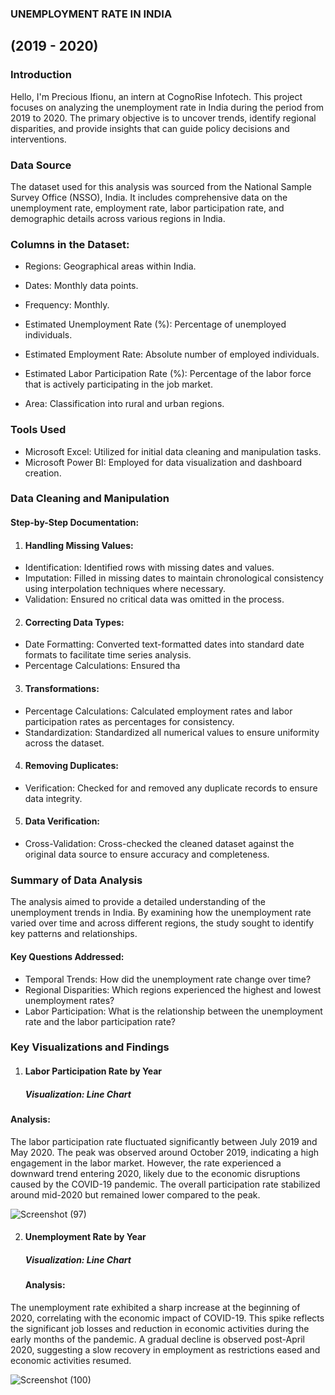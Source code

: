 ### UNEMPLOYMENT RATE IN INDIA 
## (2019 - 2020)
### Introduction

Hello, I'm Precious Ifionu, an intern at CognoRise Infotech. This project focuses on analyzing the unemployment rate in India during the period from 2019 to 2020. The primary objective is to uncover trends, identify regional disparities, and provide insights that can guide policy decisions and interventions.

### Data Source
The dataset used for this analysis was sourced from the National Sample Survey Office (NSSO), India. It includes comprehensive data on the unemployment rate, employment rate, labor participation rate, and demographic details across various regions in India.

### Columns in the Dataset:
- Regions: Geographical areas within India.

- Dates: Monthly data points.

- Frequency: Monthly.

- Estimated Unemployment Rate (%): Percentage of unemployed individuals.

- Estimated Employment Rate: Absolute number of employed individuals.

- Estimated Labor Participation Rate (%): Percentage of the labor force that is actively participating in the job market.

- Area: Classification into rural and urban regions.
  

### Tools Used

 - Microsoft Excel: Utilized for initial data cleaning and manipulation tasks.
 - Microsoft Power BI: Employed for data visualization and dashboard creation.

### Data Cleaning and Manipulation

#### Step-by-Step Documentation:

1. #### Handling Missing Values:

- Identification: Identified rows with missing dates and values.
- Imputation: Filled in missing dates to maintain chronological consistency using interpolation techniques where necessary.
- Validation: Ensured no critical data was omitted in the process.
  

2. #### Correcting Data Types:

- Date Formatting: Converted text-formatted dates into standard date formats to facilitate time series analysis.
- Percentage Calculations: Ensured tha
  
  
3. #### Transformations:

- Percentage Calculations: Calculated employment rates and labor participation rates as percentages for consistency.
- Standardization: Standardized all numerical values to ensure uniformity across the dataset.
  
  
4. #### Removing Duplicates:

- Verification: Checked for and removed any duplicate records to ensure data integrity.

5. #### Data Verification:

- Cross-Validation: Cross-checked the cleaned dataset against the original data source to ensure accuracy and completeness.

  
### Summary of Data Analysis

The analysis aimed to provide a detailed understanding of the unemployment trends in India. By examining how the unemployment rate varied over time and across different regions, the study sought to identify key patterns and relationships.


#### Key Questions Addressed:

- Temporal Trends: How did the unemployment rate change over time?
- Regional Disparities: Which regions experienced the highest and lowest unemployment rates?
- Labor Participation: What is the relationship between the unemployment rate and the labor participation rate?


### Key Visualizations and Findings

1. #### Labor Participation Rate by Year
   ##### Visualization: Line Chart

#### Analysis:
The labor participation rate fluctuated significantly between July 2019 and May 2020. The peak was observed around October 2019, indicating a high engagement in the labor market. However, the rate experienced a downward trend entering 2020, likely due to the economic disruptions caused by the COVID-19 pandemic. The overall participation rate stabilized around mid-2020 but remained lower compared to the peak.





![Screenshot (97)](https://github.com/PreciousIfionu/CognoRise-Infotech/assets/166953936/7e856ed2-ca8a-4678-8e1f-487b454cb927)




2. #### Unemployment Rate by Year
   ##### Visualization: Line Chart
   
   #### Analysis:
The unemployment rate exhibited a sharp increase at the beginning of 2020, correlating with the economic impact of COVID-19. This spike reflects the significant job losses and reduction in economic activities during the early months of the pandemic. A gradual decline is observed post-April 2020, suggesting a slow recovery in employment as restrictions eased and economic activities resumed.


![Screenshot (100)](https://github.com/PreciousIfionu/CognoRise-Infotech/assets/166953936/aeeddba3-ec26-43da-82d9-a92d5e714d38)

